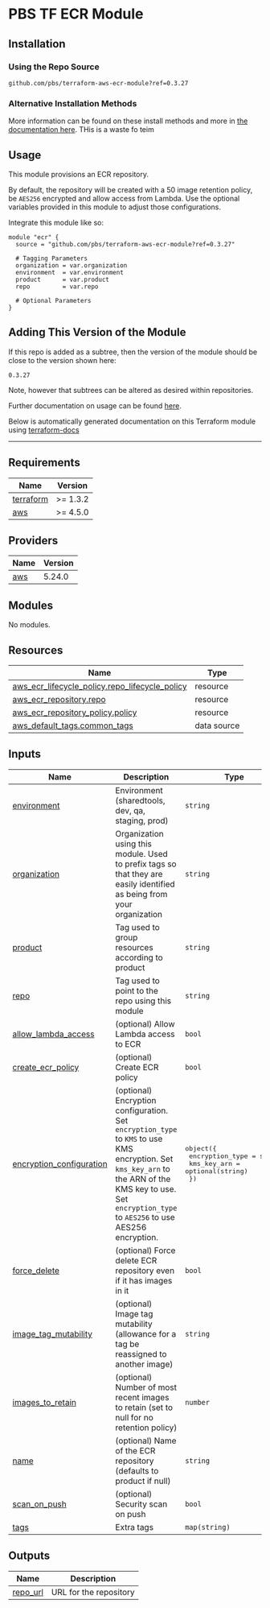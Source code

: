 # PBS TF ECR Module

## Installation

### Using the Repo Source

```hcl
github.com/pbs/terraform-aws-ecr-module?ref=0.3.27
```

### Alternative Installation Methods

More information can be found on these install methods and more in [the documentation here](./docs/general/install).
THis is a waste fo teim

## Usage

This module provisions an ECR repository.

By default, the repository will be created with a 50 image retention policy, be `AES256` encrypted and allow access from Lambda. Use the optional variables provided in this module to adjust those configurations.

Integrate this module like so:

```hcl
module "ecr" {
  source = "github.com/pbs/terraform-aws-ecr-module?ref=0.3.27"

  # Tagging Parameters
  organization = var.organization
  environment  = var.environment
  product      = var.product
  repo         = var.repo

  # Optional Parameters
}
```

## Adding This Version of the Module

If this repo is added as a subtree, then the version of the module should be close to the version shown here:

`0.3.27`

Note, however that subtrees can be altered as desired within repositories.

Further documentation on usage can be found [here](./docs).

Below is automatically generated documentation on this Terraform module using [terraform-docs][terraform-docs]

---

[terraform-docs]: https://github.com/terraform-docs/terraform-docs

## Requirements

| Name | Version |
|------|---------|
| <a name="requirement_terraform"></a> [terraform](#requirement\_terraform) | >= 1.3.2 |
| <a name="requirement_aws"></a> [aws](#requirement\_aws) | >= 4.5.0 |

## Providers

| Name | Version |
|------|---------|
| <a name="provider_aws"></a> [aws](#provider\_aws) | 5.24.0 |

## Modules

No modules.

## Resources

| Name | Type |
|------|------|
| [aws_ecr_lifecycle_policy.repo_lifecycle_policy](https://registry.terraform.io/providers/hashicorp/aws/latest/docs/resources/ecr_lifecycle_policy) | resource |
| [aws_ecr_repository.repo](https://registry.terraform.io/providers/hashicorp/aws/latest/docs/resources/ecr_repository) | resource |
| [aws_ecr_repository_policy.policy](https://registry.terraform.io/providers/hashicorp/aws/latest/docs/resources/ecr_repository_policy) | resource |
| [aws_default_tags.common_tags](https://registry.terraform.io/providers/hashicorp/aws/latest/docs/data-sources/default_tags) | data source |

## Inputs

| Name | Description | Type | Default | Required |
|------|-------------|------|---------|:--------:|
| <a name="input_environment"></a> [environment](#input\_environment) | Environment (sharedtools, dev, qa, staging, prod) | `string` | n/a | yes |
| <a name="input_organization"></a> [organization](#input\_organization) | Organization using this module. Used to prefix tags so that they are easily identified as being from your organization | `string` | n/a | yes |
| <a name="input_product"></a> [product](#input\_product) | Tag used to group resources according to product | `string` | n/a | yes |
| <a name="input_repo"></a> [repo](#input\_repo) | Tag used to point to the repo using this module | `string` | n/a | yes |
| <a name="input_allow_lambda_access"></a> [allow\_lambda\_access](#input\_allow\_lambda\_access) | (optional) Allow Lambda access to ECR | `bool` | `true` | no |
| <a name="input_create_ecr_policy"></a> [create\_ecr\_policy](#input\_create\_ecr\_policy) | (optional) Create ECR policy | `bool` | `true` | no |
| <a name="input_encryption_configuration"></a> [encryption\_configuration](#input\_encryption\_configuration) | (optional) Encryption configuration. Set `encryption_type` to `KMS` to use KMS encryption. Set `kms_key_arn` to the ARN of the KMS key to use. Set `encryption_type` to `AES256` to use AES256 encryption. | <pre>object({<br>    encryption_type = string<br>    kms_key_arn     = optional(string)<br>  })</pre> | <pre>{<br>  "encryption_type": "AES256",<br>  "kms_key_arn": null<br>}</pre> | no |
| <a name="input_force_delete"></a> [force\_delete](#input\_force\_delete) | (optional) Force delete ECR repository even if it has images in it | `bool` | `false` | no |
| <a name="input_image_tag_mutability"></a> [image\_tag\_mutability](#input\_image\_tag\_mutability) | (optional) Image tag mutability (allowance for a tag be reassigned to another image) | `string` | `"IMMUTABLE"` | no |
| <a name="input_images_to_retain"></a> [images\_to\_retain](#input\_images\_to\_retain) | (optional) Number of most recent images to retain (set to null for no retention policy) | `number` | `50` | no |
| <a name="input_name"></a> [name](#input\_name) | (optional) Name of the ECR repository (defaults to product if null) | `string` | `null` | no |
| <a name="input_scan_on_push"></a> [scan\_on\_push](#input\_scan\_on\_push) | (optional) Security scan on push | `bool` | `true` | no |
| <a name="input_tags"></a> [tags](#input\_tags) | Extra tags | `map(string)` | `{}` | no |

## Outputs

| Name | Description |
|------|-------------|
| <a name="output_repo_url"></a> [repo\_url](#output\_repo\_url) | URL for the repository |
